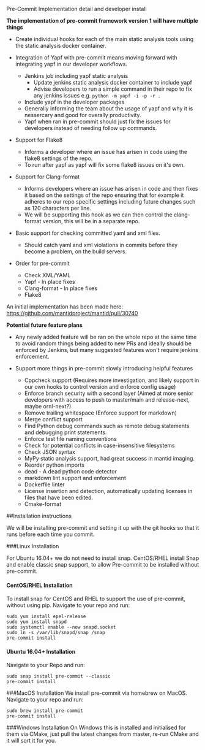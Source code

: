 Pre-Commit Implementation detail and developer install

**The implementation of pre-commit framework version 1 will have multiple things**

- Create individual hooks for each of the main static analysis tools using the static analysis docker container.
- Integration of Yapf with pre-commit means moving forward with integrating yapf in our developer workflows.
    - Jenkins job including yapf static analysis
      - Update jenkins static analysis docker container to include yapf
      - Advise developers to run a simple command in their repo to fix any jenkins issues e.g. ```python -m yapf -i -p -r .```
    - Include yapf in the developer packages
    - Generally informing the team about the usage of yapf and why it is nessercary and good for overally productivity.
    - Yapf when ran in pre-commit should just fix the issues for developers instead of needing follow up commands. 
   
- Support for Flake8
    - Informs a developer where an issue has arisen in code using the flake8 settings of the repo.
    - To run after yapf as yapf will fix some flake8 issues on it's own.

- Support for Clang-format
    - Informs developers where an issue has arisen in code and then fixes it based on the settings of the repo ensuring that for example it adheres to our repo specific settings including future changes such as 120 characters per line.
    - We will be supporting this hook as we can then control the clang-format version, this will be in a separate repo.

- Basic support for checking committed yaml and xml files.
    - Should catch yaml and xml violations in commits before they become a problem, on the build servers.

- Order for pre-commit
    - Check XML/YAML
    - Yapf - In place fixes
    - Clang-format - In place fixes
    - Flake8

An initial implementation has been made here: https://github.com/mantidproject/mantid/pull/30740

**Potential future feature plans**

- Any newly added feature will be ran on the whole repo at the same time to avoid random things being added to new PRs and ideally should be enforced by Jenkins, but many suggested features won't require jenkins enforcement.

- Support more things in pre-commit slowly introducing helpful features
    - Cppcheck support (Requires more investigation, and likely support in our own hooks to control version and enforce config usage)
    - Enforce branch security with a second layer (Aimed at more senior developers with access to push to master/main and release-next, maybe ornl-next?)
    - Remove trailing whitespace (Enforce support for markdown)
    - Merge conflict support
    - Find Python debug commands such as remote debug statements and debugging print statements.
    - Enforce test file naming conventions
    - Check for potential conflicts in case-insensitive filesystems
    - Check JSON syntax
    - MyPy static analysis support, had great success in mantid imaging.
    - Reorder python imports
    - dead - A dead python code detector
    - markdown lint support and enforcement
    - Dockerfile linter  
    - License insertion and detection, automatically updating licenses in files that have been edited.
    - Cmake-format

##Installation instructions

We will be installing pre-commit and setting it up with the git hooks so that it runs before each time you commit.

###Linux Installation

For Ubuntu 16.04+ we do not need to install snap. CentOS/RHEL install Snap and enable classic snap support, to allow Pre-commit to be installed without pre-commit.

#### CentOS/RHEL Installation

To install snap for CentOS and RHEL to support the use of pre-commit, without using pip. Navigate to your repo and run:
```shell
sudo yum install epel-release
sudo yum install snapd
sudo systemctl enable --now snapd.socket
sudo ln -s /var/lib/snapd/snap /snap
pre-commit install
```

#### Ubuntu 16.04+ Installation
Navigate to your Repo and run:
```shell
sudo snap install pre-commit --classic
pre-commit install
```

###MacOS Installation
We install pre-commit via homebrew on MacOS. Navigate to your repo and run:
```shell
sudo brew install pre-commit
pre-commit install
```

###Windows Installation
On Windows this is installed and initialised for them via CMake, just pull the latest changes from master, re-run CMake and it will sort it for you.
